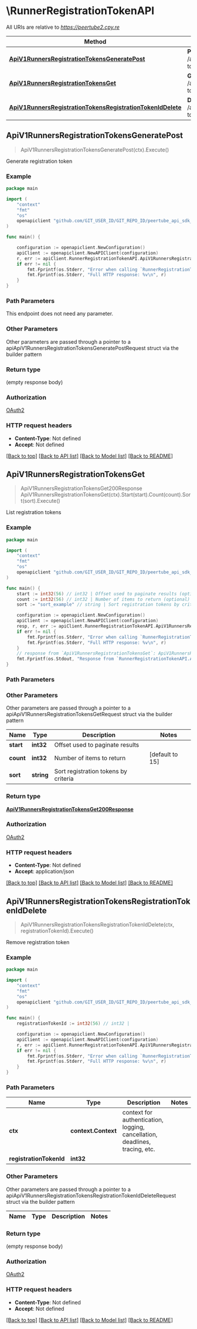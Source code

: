 # \RunnerRegistrationTokenAPI

All URIs are relative to *https://peertube2.cpy.re*

Method | HTTP request | Description
------------- | ------------- | -------------
[**ApiV1RunnersRegistrationTokensGeneratePost**](RunnerRegistrationTokenAPI.md#ApiV1RunnersRegistrationTokensGeneratePost) | **Post** /api/v1/runners/registration-tokens/generate | Generate registration token
[**ApiV1RunnersRegistrationTokensGet**](RunnerRegistrationTokenAPI.md#ApiV1RunnersRegistrationTokensGet) | **Get** /api/v1/runners/registration-tokens | List registration tokens
[**ApiV1RunnersRegistrationTokensRegistrationTokenIdDelete**](RunnerRegistrationTokenAPI.md#ApiV1RunnersRegistrationTokensRegistrationTokenIdDelete) | **Delete** /api/v1/runners/registration-tokens/{registrationTokenId} | Remove registration token



## ApiV1RunnersRegistrationTokensGeneratePost

> ApiV1RunnersRegistrationTokensGeneratePost(ctx).Execute()

Generate registration token



### Example

```go
package main

import (
	"context"
	"fmt"
	"os"
	openapiclient "github.com/GIT_USER_ID/GIT_REPO_ID/peertube_api_sdk_go"
)

func main() {

	configuration := openapiclient.NewConfiguration()
	apiClient := openapiclient.NewAPIClient(configuration)
	r, err := apiClient.RunnerRegistrationTokenAPI.ApiV1RunnersRegistrationTokensGeneratePost(context.Background()).Execute()
	if err != nil {
		fmt.Fprintf(os.Stderr, "Error when calling `RunnerRegistrationTokenAPI.ApiV1RunnersRegistrationTokensGeneratePost``: %v\n", err)
		fmt.Fprintf(os.Stderr, "Full HTTP response: %v\n", r)
	}
}
```

### Path Parameters

This endpoint does not need any parameter.

### Other Parameters

Other parameters are passed through a pointer to a apiApiV1RunnersRegistrationTokensGeneratePostRequest struct via the builder pattern


### Return type

 (empty response body)

### Authorization

[OAuth2](../README.md#OAuth2)

### HTTP request headers

- **Content-Type**: Not defined
- **Accept**: Not defined

[[Back to top]](#) [[Back to API list]](../README.md#documentation-for-api-endpoints)
[[Back to Model list]](../README.md#documentation-for-models)
[[Back to README]](../README.md)


## ApiV1RunnersRegistrationTokensGet

> ApiV1RunnersRegistrationTokensGet200Response ApiV1RunnersRegistrationTokensGet(ctx).Start(start).Count(count).Sort(sort).Execute()

List registration tokens

### Example

```go
package main

import (
	"context"
	"fmt"
	"os"
	openapiclient "github.com/GIT_USER_ID/GIT_REPO_ID/peertube_api_sdk_go"
)

func main() {
	start := int32(56) // int32 | Offset used to paginate results (optional)
	count := int32(56) // int32 | Number of items to return (optional) (default to 15)
	sort := "sort_example" // string | Sort registration tokens by criteria (optional)

	configuration := openapiclient.NewConfiguration()
	apiClient := openapiclient.NewAPIClient(configuration)
	resp, r, err := apiClient.RunnerRegistrationTokenAPI.ApiV1RunnersRegistrationTokensGet(context.Background()).Start(start).Count(count).Sort(sort).Execute()
	if err != nil {
		fmt.Fprintf(os.Stderr, "Error when calling `RunnerRegistrationTokenAPI.ApiV1RunnersRegistrationTokensGet``: %v\n", err)
		fmt.Fprintf(os.Stderr, "Full HTTP response: %v\n", r)
	}
	// response from `ApiV1RunnersRegistrationTokensGet`: ApiV1RunnersRegistrationTokensGet200Response
	fmt.Fprintf(os.Stdout, "Response from `RunnerRegistrationTokenAPI.ApiV1RunnersRegistrationTokensGet`: %v\n", resp)
}
```

### Path Parameters



### Other Parameters

Other parameters are passed through a pointer to a apiApiV1RunnersRegistrationTokensGetRequest struct via the builder pattern


Name | Type | Description  | Notes
------------- | ------------- | ------------- | -------------
 **start** | **int32** | Offset used to paginate results | 
 **count** | **int32** | Number of items to return | [default to 15]
 **sort** | **string** | Sort registration tokens by criteria | 

### Return type

[**ApiV1RunnersRegistrationTokensGet200Response**](ApiV1RunnersRegistrationTokensGet200Response.md)

### Authorization

[OAuth2](../README.md#OAuth2)

### HTTP request headers

- **Content-Type**: Not defined
- **Accept**: application/json

[[Back to top]](#) [[Back to API list]](../README.md#documentation-for-api-endpoints)
[[Back to Model list]](../README.md#documentation-for-models)
[[Back to README]](../README.md)


## ApiV1RunnersRegistrationTokensRegistrationTokenIdDelete

> ApiV1RunnersRegistrationTokensRegistrationTokenIdDelete(ctx, registrationTokenId).Execute()

Remove registration token



### Example

```go
package main

import (
	"context"
	"fmt"
	"os"
	openapiclient "github.com/GIT_USER_ID/GIT_REPO_ID/peertube_api_sdk_go"
)

func main() {
	registrationTokenId := int32(56) // int32 | 

	configuration := openapiclient.NewConfiguration()
	apiClient := openapiclient.NewAPIClient(configuration)
	r, err := apiClient.RunnerRegistrationTokenAPI.ApiV1RunnersRegistrationTokensRegistrationTokenIdDelete(context.Background(), registrationTokenId).Execute()
	if err != nil {
		fmt.Fprintf(os.Stderr, "Error when calling `RunnerRegistrationTokenAPI.ApiV1RunnersRegistrationTokensRegistrationTokenIdDelete``: %v\n", err)
		fmt.Fprintf(os.Stderr, "Full HTTP response: %v\n", r)
	}
}
```

### Path Parameters


Name | Type | Description  | Notes
------------- | ------------- | ------------- | -------------
**ctx** | **context.Context** | context for authentication, logging, cancellation, deadlines, tracing, etc.
**registrationTokenId** | **int32** |  | 

### Other Parameters

Other parameters are passed through a pointer to a apiApiV1RunnersRegistrationTokensRegistrationTokenIdDeleteRequest struct via the builder pattern


Name | Type | Description  | Notes
------------- | ------------- | ------------- | -------------


### Return type

 (empty response body)

### Authorization

[OAuth2](../README.md#OAuth2)

### HTTP request headers

- **Content-Type**: Not defined
- **Accept**: Not defined

[[Back to top]](#) [[Back to API list]](../README.md#documentation-for-api-endpoints)
[[Back to Model list]](../README.md#documentation-for-models)
[[Back to README]](../README.md)


